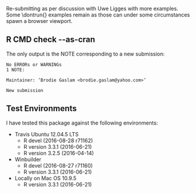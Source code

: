 Re-submitting as per discussion with Uwe Ligges
with more examples.  Some \dontrun{} examples
remain as those can under some circumstances
spawn a browser viewport.

## R CMD check --as-cran

The only output is the NOTE corresponding to a
new submission:

    No ERRORs or WARNINGs
    1 NOTE:

    Maintainer: ‘Brodie Gaslam <brodie.gaslam@yahoo.com>’

    New submission

## Test Environments

I have tested this package against the following
environments:

* Travis Ubuntu 12.04.5 LTS
    * R devel (2016-08-28 r71162)
    * R version 3.3.1 (2016-06-21)
    * R version 3.2.5 (2016-04-14)
* Winbuilder
    * R devel (2016-08-27 r71160)
    * R version 3.3.1 (2016-06-21)
* Locally on Mac OS 10.9.5
    * R version 3.3.1 (2016-06-21)

